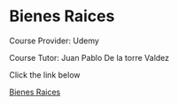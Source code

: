 # Bienes Raices

Course Provider: Udemy

Course Tutor: Juan Pablo De la torre Valdez

Click the link below

[Bienes Raices](https://bienesraiices-diego.netlify.app/)
